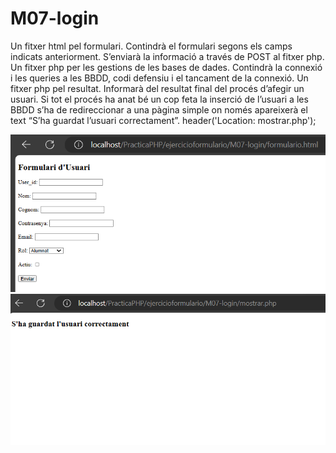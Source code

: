 # M07-login
Un fitxer html pel formulari. Contindrà el formulari segons els camps indicats anteriorment. S’enviarà la informació a través de POST al fitxer php.
Un fitxer php per les gestions de les bases de dades. Contindrà la connexió i les queries a les BBDD, codi defensiu i el tancament de la connexió.
Un fitxer php pel resultat. Informarà del resultat final del procés d’afegir un usuari. Si tot el procés ha anat bé un cop feta la inserció de l’usuari a les BBDD s’ha de redireccionar a una pàgina simple on només apareixerà el text “S’ha guardat l’usuari correctament”.
header('Location: mostrar.php');

![Imagen formulario](https://github.com/Karenl9/M07-login/blob/karenbaque_P3/1.png)
![Despues de rellenar el formulario](https://github.com/Karenl9/M07-login/blob/karenbaque_P3/2.png)
